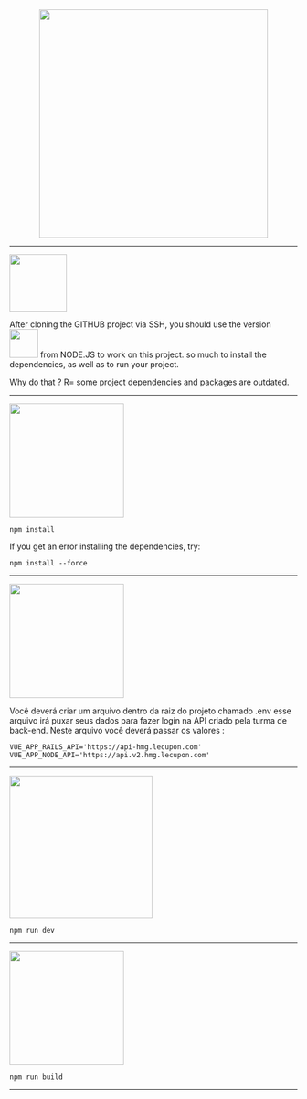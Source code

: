 
<div align="center">
  <img src="https://user-images.githubusercontent.com/72839343/197458125-d6100185-cf25-40be-aa91-941ded202e4a.png" width="400px">
</div>

<hr>

<div>
  <img src="https://user-images.githubusercontent.com/72839343/197458487-e50cc533-85cd-44ea-a3ac-936aa23730ed.png" width="100px">
  <p>After cloning the GITHUB project via SSH, you should use the version <img src="https://user-images.githubusercontent.com/72839343/197460110-55711ff0-1fc0-4d64-8b41-709241240d6a.png" width="50px"> from NODE.JS to work on this project. so much to install the dependencies, as well as to run your project.
  </p>
  <p>Why do that ? R= some project dependencies and packages are outdated.</p>
</div>

<hr>

<div>
  <img src="https://user-images.githubusercontent.com/72839343/197461099-b5268419-29f0-4743-a4b5-2a8bc42d3163.png" width="200px">
  
  ```
  npm install
  ```
  <p>If you get an error installing the dependencies, try:</p>
  
  ```
  npm install --force
  ```
</div>

<hr>


<div>
  <img src="https://user-images.githubusercontent.com/72839343/197542676-6fe8b013-5297-4e14-b442-76f3e1d6f47b.png" width="200px">
  <p>Você deverá criar um arquivo dentro da raiz do projeto chamado .env esse arquivo irá puxar seus dados para fazer login na API criado pela turma de back-end. Neste arquivo você deverá passar os valores :</p>
  
  ```
  VUE_APP_RAILS_API='https://api-hmg.lecupon.com'
  VUE_APP_NODE_API='https://api.v2.hmg.lecupon.com'
  ```
</div>

<hr>

<div>
  <img src="https://user-images.githubusercontent.com/72839343/197461722-e440ae40-1bb3-4f21-a5bc-08f08695c605.png" width="250px">
   
  ```
  npm run dev
  ```
</div>

<hr>

<div>
  <img src="https://user-images.githubusercontent.com/72839343/197527737-bead47f4-2a76-40f9-9b35-6615692eb22c.png" width="200px">
   
  ```
  npm run build
  ```
</div>

<hr>
